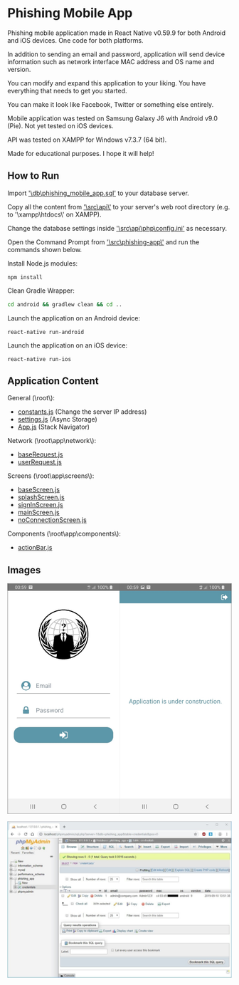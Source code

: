 # Phishing Mobile App

Phishing mobile application made in React Native v0.59.9 for both Android and iOS devices. One code for both platforms.

In addition to sending an email and password, application will send device information such as network interface MAC address and OS name and version.

You can modify and expand this application to your liking. You have everything that needs to get you started.

You can make it look like Facebook, Twitter or something else entirely.

Mobile application was tested on Samsung Galaxy J6 with Android v9.0 (Pie). Not yet tested on iOS devices.

API was tested on XAMPP for Windows v7.3.7 (64 bit).

Made for educational purposes. I hope it will help!

## How to Run

Import ['\\db\\phishing_mobile_app.sql'](https://github.com/ivan-sincek/phishing-mobile-app/blob/master/db/phishing_mobile_app.sql) to your database server.

Copy all the content from ['\\src\\api\\'](https://github.com/ivan-sincek/phishing-mobile-app/tree/master/src/api) to your server's web root directory (e.g. to '\\xampp\\htdocs\\' on XAMPP).

Change the database settings inside ['\\src\\api\\php\\config.ini'](https://github.com/ivan-sincek/phishing-app/blob/master/src/api/php/config.ini) as necessary.

Open the Command Prompt from ['\\src\\phishing-app\\'](https://github.com/ivan-sincek/phishing-mobile-app/tree/master/src/phishing-app) and run the commands shown below.

Install Node.js modules:
```fundamental
npm install
```

Clean Gradle Wrapper:
```bash
cd android && gradlew clean && cd ..
```

Launch the application on an Android device:
```fundamental
react-native run-android
```

Launch the application on an iOS device:
```fundamental
react-native run-ios
```

## Application Content

General (\\root\\):

* [constants.js](https://github.com/ivan-sincek/phishing-mobile-app/blob/master/src/phishing-app/constants.js) (Change the server IP address)
* [settings.js](https://github.com/ivan-sincek/phishing-mobile-app/blob/master/src/phishing-app/settings.js) (Async Storage)
* [App.js](https://github.com/ivan-sincek/phishing-mobile-app/blob/master/src/phishing-app/App.js) (Stack Navigator)

Network (\\root\\app\\network\\):

* [baseRequest.js](https://github.com/ivan-sincek/phishing-mobile-app/blob/master/src/phishing-app/app/network/baseRequest.js)
* [userRequest.js](https://github.com/ivan-sincek/phishing-mobile-app/blob/master/src/phishing-app/app/network/userRequest.js)

Screens (\\root\\app\\screens\\):

* [baseScreen.js](https://github.com/ivan-sincek/phishing-mobile-app/blob/master/src/phishing-app/app/screens/baseScreen.js)
* [splashScreen.js](https://github.com/ivan-sincek/phishing-mobile-app/blob/master/src/phishing-app/app/screens/splashScreen.js)
* [signInScreen.js](https://github.com/ivan-sincek/phishing-mobile-app/blob/master/src/phishing-app/app/screens/signInScreen.js)
* [mainScreen.js](https://github.com/ivan-sincek/phishing-mobile-app/blob/master/src/phishing-app/app/screens/mainScreen.js)
* [noConnectionScreen.js](https://github.com/ivan-sincek/phishing-mobile-app/blob/master/src/phishing-app/app/screens/noConnectionScreen.js)

Components (\\root\\app\\components\\):
* [actionBar.js](https://github.com/ivan-sincek/phishing-mobile-app/blob/master/src/phishing-app/app/components/actionBar.js)

## Images

![Phishing Application](https://github.com/ivan-sincek/phishing-mobile-app/blob/master/img/phishing_app.jpg)

![Database](https://github.com/ivan-sincek/phishing-mobile-app/blob/master/img/db.jpg)
